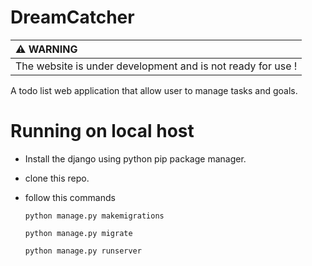 # DreamCatcher
| :warning: WARNING                                           |
|:------------------------------------------------------------|
| The website is under development and is not ready for use ! |

A todo list web application that allow user to manage tasks and goals.

# Running on local host
- Install the django using python pip package manager.
- clone this repo.
- follow this commands
  
     ```
     python manage.py makemigrations
     ```
     ```
     python manage.py migrate
     ```
     ```
     python manage.py runserver
     ```

